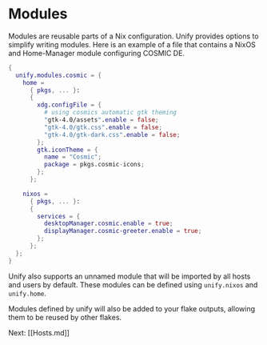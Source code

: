# Modules

Modules are reusable parts of a Nix configuration. Unify provides options to simplify writing modules. Here is an example of a file that contains a NixOS and Home-Manager module configuring COSMIC DE.

``` nix
{
  unify.modules.cosmic = {
    home =
      { pkgs, ... }:
      {
        xdg.configFile = {
          # using cosmics automatic gtk theming
          "gtk-4.0/assets".enable = false;
          "gtk-4.0/gtk.css".enable = false;
          "gtk-4.0/gtk-dark.css".enable = false;
        };
        gtk.iconTheme = {
          name = "Cosmic";
          package = pkgs.cosmic-icons;
        };
      };

    nixos =
      { pkgs, ... }:
      {
        services = {
          desktopManager.cosmic.enable = true;
          displayManager.cosmic-greeter.enable = true;
        };
      };
  };
}
```

Unify also supports an unnamed module that will be imported by all hosts and users by default. These modules can be defined using `unify.nixos` and `unify.home`.

Modules defined by unify will also be added to your flake outputs, allowing them to be reused by other flakes. 

Next: [[Hosts.md]]
